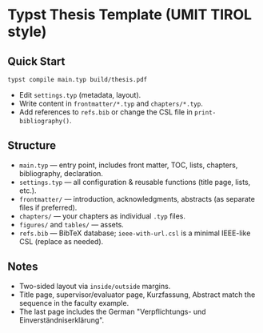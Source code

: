 
# Typst Thesis Template (UMIT TIROL style)

## Quick Start
```bash
typst compile main.typ build/thesis.pdf
```

- Edit `settings.typ` (metadata, layout).
- Write content in `frontmatter/*.typ` and `chapters/*.typ`.
- Add references to `refs.bib` or change the CSL file in `print-bibliography()`.

## Structure
- `main.typ` — entry point, includes front matter, TOC, lists, chapters, bibliography, declaration.
- `settings.typ` — all configuration & reusable functions (title page, lists, etc.).
- `frontmatter/` — introduction, acknowledgments, abstracts (as separate files if preferred).
- `chapters/` — your chapters as individual `.typ` files.
- `figures/` and `tables/` — assets.
- `refs.bib` — BibTeX database; `ieee-with-url.csl` is a minimal IEEE-like CSL (replace as needed).

## Notes
- Two-sided layout via `inside/outside` margins.
- Title page, supervisor/evaluator page, Kurzfassung, Abstract match the sequence in the faculty example.
- The last page includes the German "Verpflichtungs- und Einverständniserklärung".
